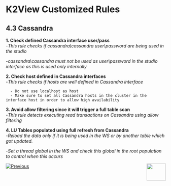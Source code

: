 # K2View Customized Rules

## 4.3	Cassandra

**1. Check defined Cassandra interface user/pass**  
   -*This rule checks if cassandra\cassandra user\password are being used in the studio*

   -*cassandra\cassandra must not be used as user\password in the studio interface as this is used only internally*

**2. Check host defined in Cassandra interfaces**  
   -*This rule checks if hosts are well defined in Cassandra interface*

      - Do not use localhost as host
      - Make sure to set all Cassandra hosts in the cluster in the interface host in order to allow high availability 

**3. Avoid allow filtering since it will trigger a full table scan**  
   -*This rule detects executing read transactions on Cassandra using allow filtering*

**4. LU Tables populated using full refresh from Cassandra**  
   -*Reload the data only if it is being used in the WS or by another table which got 
 updated.*

   -*Set a thread global in the WS and check this global in the root population to 
control when this occurs*

[![Previous](/articles/images/Previous.png)](/articles/COE/SonarQube/04_K2View_Customized_Rules/02_Java_Coding.md)[<img align="right" width="60" height="54" src="/articles/images/Next.png">](/articles/COE/SonarQube/04_K2View_Customized_Rules/04_IIDFinder.md)
